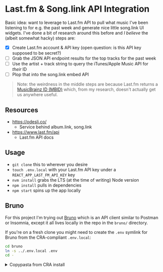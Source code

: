 # Last.fm & Song.link API Integration

Basic idea: want to leverage to Last.fm API to pull what music I've been listening to for e.g. the past week and generate nice little song.link UI widgets. I've done a bit of research around this before and _I believe_ the (albeit somewhat hacky) steps are:

- [x] Create Last.fm account & API key (open question: is this API key supposed to be secret?)
- [ ] Grab the JSON API endpoint results for the top tracks for the past week
- [ ] Use the artist + track string to query the iTunes/Apple Music API for _their_ ID
- [ ] Plop that into the song.link embed API

> Note: the weirdness in the middle steps are because Last.fm returns a [MusicBrainz ID (MBID)](https://musicbrainz.org/doc/MusicBrainz_Identifier) which, from my research, doesn't actually get us anywhere useful.

## Resources

- https://odesli.co/
    - Service behind album.link, song.link
- https://www.last.fm/api
    - Last.fm API docs

## Usage

- `git clone` this to wherever you desire
- `touch .env.local` with your Last.fm API key under a `REACT_APP_LAST_FM_API_KEY` key
- `nvm install` grabs the LTS (at the time of writing) Node version
- `npm install` pulls in dependencies
- `npm start` spins up the app locally

## Bruno

For this project I'm trying out [Bruno](https://www.usebruno.com/) which is an API client similar to Postman or Insomnia, except it all lives locally in the repo in the `bruno/` directory.

If you're on a fresh clone you might need to create the `.env` symlink for Bruno from the CRA-compliant `.env.local`:

```sh
cd bruno
ln -s ../.env.local .env
cd -
```

<details>
<summary>Copypasta from CRA install</summary>

# Getting Started with Create React App

This project was bootstrapped with [Create React App](https://github.com/facebook/create-react-app).

## Available Scripts

In the project directory, you can run:

### `npm start`

Runs the app in the development mode.\
Open [http://localhost:3000](http://localhost:3000) to view it in the browser.

The page will reload if you make edits.\
You will also see any lint errors in the console.

### `npm test`

Launches the test runner in the interactive watch mode.\
See the section about [running tests](https://facebook.github.io/create-react-app/docs/running-tests) for more information.

### `npm run build`

Builds the app for production to the `build` folder.\
It correctly bundles React in production mode and optimizes the build for the best performance.

The build is minified and the filenames include the hashes.\
Your app is ready to be deployed!

See the section about [deployment](https://facebook.github.io/create-react-app/docs/deployment) for more information.

### `npm run eject`

**Note: this is a one-way operation. Once you `eject`, you can’t go back!**

If you aren’t satisfied with the build tool and configuration choices, you can `eject` at any time. This command will remove the single build dependency from your project.

Instead, it will copy all the configuration files and the transitive dependencies (webpack, Babel, ESLint, etc) right into your project so you have full control over them. All of the commands except `eject` will still work, but they will point to the copied scripts so you can tweak them. At this point you’re on your own.

You don’t have to ever use `eject`. The curated feature set is suitable for small and middle deployments, and you shouldn’t feel obligated to use this feature. However we understand that this tool wouldn’t be useful if you couldn’t customize it when you are ready for it.

## Learn More

You can learn more in the [Create React App documentation](https://facebook.github.io/create-react-app/docs/getting-started).

To learn React, check out the [React documentation](https://reactjs.org/).
</details>

